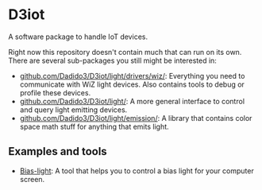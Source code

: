 # D3iot

A software package to handle IoT devices.

Right now this repository doesn't contain much that can run on its own.
There are several sub-packages you still might be interested in:

- [github.com/Dadido3/D3iot/light/drivers/wiz/](light/drivers/wiz/): Everything you need to communicate with WiZ light devices. Also contains tools to debug or profile these devices.
- [github.com/Dadido3/D3iot/light/](light/): A more general interface to control and query light emitting devices.
- [github.com/Dadido3/D3iot/light/emission/](light/emission/): A library that contains color space math stuff for anything that emits light.

## Examples and tools

- [Bias-light](light/tools/bias-light/): A tool that helps you to control a bias light for your computer screen.
